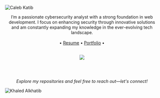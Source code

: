 <!-- ![Header](https://github.com/Khaled91Alkhatib/Khaled91Alkhatib/blob/main/images/github-header.png?raw=true "Header")

# Greetings <img src = "https://github.com/Khaled91Alkhatib/Khaled91Alkhatib/blob/main/images/hand-wave.gif?raw=true" width="30px" height="30px" />

My name is Khaled Alkhatib and I am a frontend web developer. I was born in Syria, raised in Saudi Arabia and currently living in Canada.
I started as a dentist then decided to follow something I truly desire. I am currently in the process of learning and diving into the world of web development.

## Quick Links
* [Portfolio](https://www.khaledalkhatib.com/)
* [Resume](https://resume.creddle.io/resume/90ahh4140v)

## Contact
* [Linkedin](https://www.linkedin.com/in/khaledalkhatib/)
* [khaledkhatib91@hotmail.com](https://outlook.live.com/owa/)
## 🔧 Technologies and Tools
![](https://img.shields.io/badge/OS-M1-brightgreen?style=flat&logo=apple&logoColor=white)
![](https://img.shields.io/badge/Code-Javascript-brightgreen?style=flat&logo=javascript&logoColor=white)
![](https://img.shields.io/badge/Code-React-brightgreen?style=flat&logo=react&logoColor=white)
![](https://img.shields.io/badge/Code-Ruby-brightgreen?style=flat&logo=ruby&logoColor=white)
![](https://img.shields.io/badge/Tools-PostgreSQL-brightgreen?style=flat&logo=postgreSQL&logoColor=white)
![](https://img.shields.io/badge/Tools-Node.JS-brightgreen?style=flat&logo=nodedotjs&logoColor=white)
![](https://img.shields.io/badge/Tools-HTML-brightgreen?style=flat&logo=html5&logoColor=white)
![](https://img.shields.io/badge/Tools-CSS-brightgreen?style=flat&logo=css3&logoColor=white)
![](https://img.shields.io/badge/Tools-Github-brightgreen?style=flat&logo=github&logoColor=white)

## &#x1f4c8; GitHub Stats
[![Khaled's GitHub stats](https://github-readme-stats.vercel.app/api?username=Khaled91Alkhatib&title_color=ffffff&text_color=c9cacc&icon_color=2bbc8a&bg_color=1d1f21&show_icons=true&line_height=27)](https://github.com/Khaled91Alkhatib/Khaled91Alkhatib)
[![Khaled's most used languages](https://github-readme-stats.vercel.app/api/top-langs/?username=Khaled91Alkhatib&langs_count=3&title_color=ffffff&text_color=c9cacc&icon_color=2bbc8a&bg_color=1d1f21&line_height=27)](https://github.com/Khaled91Alkhatib/Khaled91Alkhatib)

## Visitors Count 

<p align="center">
<img align="center" src="https://profile-counter.glitch.me/{Khaled91Alkhatib}/count.svg" />
</p> -->

![Caleb Katib](https://github.com/Khaled91Alkhatib/Khaled91Alkhatib/blob/main/khaled.svg)

<p align="center">
I’m a passionate cybersecurity analyst with a strong foundation in web development. I focus on enhancing security through innovative solutions and am constantly expanding my knowledge in the ever-evolving tech landscape.
<br><br>
  • <a href="https://drive.google.com/file/d/15964cgx3vbMCrinn6PBs9RpFSYxGioAM/view?usp=sharing" target="_blank">Resume</a>
 • 
 <a href= "https://calebkatib.com/" target="_blank">Portfolio</a> • 
<br>
<!-- <a href="">TEXT</a> -->
<!-- | <a href="">TEXT</a> -->
<br>

 <p align="center">
  <a href="https://www.linkedin.com/in/calebkatib/" target="_blank">
    <img src="https://img.shields.io/badge/-Caleb%20Katib-blue?style=flat-square&logo=Linkedin&logoColor=white&link=https://www.linkedin.com/in/calebkatib/" />
  </a>
</p>

<br>
<br>


<p align="center">
 <i>Explore my repositories and feel free to reach out—let's connect!</i>
<!-- <p  align="center">
<img src="https://visitor-badge.laobi.icu/badge?page_id=Khaled91Alkhatib"/>  
</p> -->

</p>

![Khaled Alkhatib](https://github.com/Khaled91Alkhatib/Khaled91Alkhatib/blob/main/bottom-header.svg)
<br>
</p>
